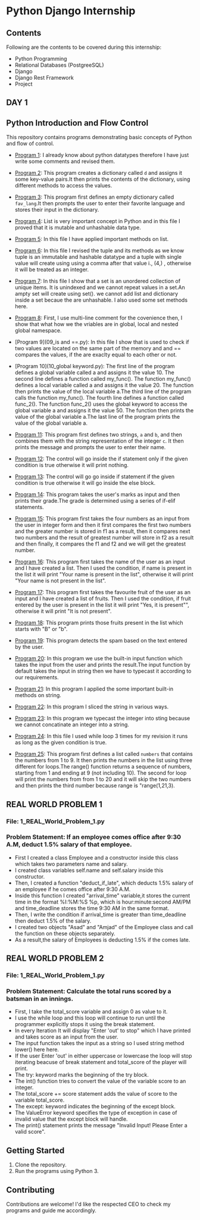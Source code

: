 # Python Django Internship
## Contents
Following are the contents to be covered during this internship:
- Python Programming
- Relational Databases (PostgreeSQL)
- Django
- Django Rest Framework
- Project
## DAY 1
## Python Introduction and Flow Control
This repository contains programs demonstrating basic concepts of Python and flow of control.
- [Program 1](01_data_types.py): I already know about python datatypes therefore I have just write some comments and revised them.

- [Program 2](02_Dictionary.py): This program creates a dictionary called `d` and assigns it some key-value pairs.It then prints the contents of the dictionary, using different methods to access the values.

- [Program 3](03_dict_pr.py): This program first defines an empty dictionary called `fav_lang`.It then prompts the user to enter their favorite language and stores their input in the dictionary.

- [Program 4](04_list.py): List is very important concept in Python and in this file I proved that it is mutable and unhashable data type.

- [Program 5](05_list_methods.py): In this file I have applied important methods on list.

- [Program 6](06_tuple.py): In this file I revised the tuple and its methods as we know tuple is an immutable and hashable datatype and a tuple with single value will create using using a comma after that value i., (4,) , otherwise it will be treated as an integer.

- [Program 7](07_set.py): In this file I show that a set is an unordered collection of unique items. It is unindexed and we cannot repeat values in a set.An ampty set will create using set(). we cannot add list and dictionary inside a set becaue the are unhashable. I also used some set methods here.

- [Program 8](08_namespace.py): First, I use multi-line comment for the covenience then, I show that what how we the vriables are in global, local and nested global namespace.

- [Program 9](09_is and ==.py): In this file I show that is used to check if two values are located on the same part of the memory and and == compares the values, if the are exaclty equal to each other or not.

- [Program 10](10_global keyword.py): The first line of the program defines a global variable called a and assigns it the value 10. The second line defines a function called my_func(). The function my_func() defines a local variable called a and assigns it the value 20. The function then prints the value of the local variable a.The third line of the program calls the function my_func(). The fourth line defines a function called func_2(). The function func_2() uses the global keyword to access the global variable a and assigns it the value 50. The function then prints the value of the global variable a.The last line of the program prints the value of the global variable a.
  
- [Program 11](11_concatination.py): This program first defines two strings, `a` and `b`, and then combines them with the string representation of the integer `c`.
It then prints the message and prompts the user to enter their name.

- [Program 12](12_if_statement.py): The control will go inside the if statement only if the given condition is true otherwise it will print nothing.

- [Program 13](13_if_else_statement.py): The control will go go inside if statement if the given condition is true otherwise it will go inside the else block.

- [Program 14](14_Grade_Calculation.py): This program takes the user's marks as input and then prints their grade.The grade is determined using a series of if-elif statements.

- [Program 15](15_greatest_number.py): This program first takes the four numbers as an input from the user in integer form and then it first compares the first two numbers and the greater number is stored in f1 as a result, then it compares next two numbers and the result of greatest number will store in f2 as a result and then finally, it compares the f1 and f2 and we will get the greatest number.

- [Program 16](16_practice_problem.py): This program first takes the name of the user as an input and I have created a list. Then I used the condition, if name is present in the list it will print "Your name is present in the list", otherwise it will print "Your name is not present in the list".
  
- [Program 17](17_practice_problem2.py): This program first takes the favourite fruit of the user as an input and I have created a list of fruits. Then I used the condition, if fruit entered by the user is present in the list it will print "Yes, it is present"", otherwise it will print "It is not present".

- [Program 18](18_practice_problem3.py): This program prints those fruits present in the list which starts with "B" or "b".

- [Program 19](19_spam_detector.py): This program detects the spam based on the text entered by the user.

- [Program 20](20_input.py): In this program we use the built-in input function which takes the input from the user and prints the result.The input function by default takes the input in string then we have to typecast it according to our requirements.

- [Program 21](21_string_methods.py): In this program I applied the some important built-in methods on string.

- [Program 22](22_string_slicing.py): In this program I sliced the string in various ways.

- [Program 23](23_type_conversion.py): In this program we typecast the integer into sting because we cannot concatinate an integer into a string.

- [Program 24](24_while_loop.py): In this file I used while loop 3 times for my revision it runs as long as the given condition is true.

- [Program 25](25_for_loop.py): This program first defines a list called `numbers` that contains the numbers from 1 to 9.
It then prints the numbers in the list using three different for loops.The range() function returns a sequence of numbers, starting from 1 and ending at 9 (not including 10). The second for loop will print the numbers from from 1 to 20 and it will skip the two numbers and then prints the third number because range is "range(1,21,3).

## REAL WORLD PROBLEM 1
### File: 1_REAL_World_Problem_1.py
### Problem Statement: If an employee comes office after 9:30 A.M, deduct 1.5% salary of that employee.
- First I created a class Employee and a constructor inside this class which takes two parameters name and salary.
- I created class variables self.name and self.salary inside this constructor.
- Then, I created a function "deduct_if_late", which deducts 1.5% salary of an employee if he comes office after 9:30 A.M.
- Inside this function I created "arrival_time" variable,it stores the current time in the format %I:%M:%S %p, which is hour:minute:second AM/PM and time_deadline stores the time 9:30 AM in the same format.
- Then, I write the condition if arrival_time is greater than time_deadline then deduct 1.5% of the salary.
- I created two objects "Asad" and "Amjad" of the Employee class and call the function on these objects separately.
- As a result,the salary of Employees is deducting 1.5% if the comes late.


## REAL WORLD PROBLEM 2
### File: 1_REAL_World_Problem_1.py
### Problem Statement: Calculate the total runs scored by a batsman in an innings.
- First, I take the total_score variable and assign 0 as value to it.
- I use the while loop and this loop will continue to run until the programmer explicitly stops it using the break statement.
- In every Iteration It will display "Enter 'out' to stop" which I have printed and takes score as an input from the user.
- The input function takes the input as a string so I used string method lower() here here.
- If the user Enter 'out' in either uppercase or lowercase the loop will stop iterating beacuse of break statement and total_score of the player will print.
- The try: keyword marks the beginning of the try block.
- The int() function tries to convert the value of the variable score to an integer.
- The total_score += score statement adds the value of score to the variable total_score.
- The except: keyword indicates the beginning of the except block.
- The ValueError keyword specifies the type of exception in case of invalid value that the except block will handle.
- The print() statement prints the message "Invalid Input! Please Enter a valid score".


  

## Getting Started
1. Clone the repository.
2. Run the programs using Python 3.

## Contributing
Contributions are welcome! I'd like the respected CEO to check my programs and guide me accordingly.

